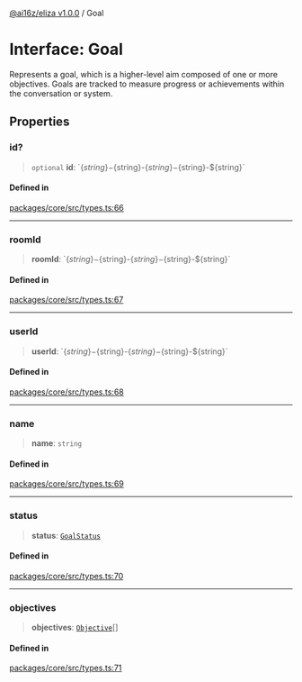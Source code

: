 [@ai16z/eliza v1.0.0](../index.md) / Goal

# Interface: Goal

Represents a goal, which is a higher-level aim composed of one or more objectives. Goals are tracked to measure progress or achievements within the conversation or system.

## Properties

### id?

> `optional` **id**: \`$\{string\}-$\{string\}-$\{string\}-$\{string\}-$\{string\}\`

#### Defined in

[packages/core/src/types.ts:66](https://github.com/ai16z/eliza/blob/main/packages/core/src/types.ts#L66)

---

### roomId

> **roomId**: \`$\{string\}-$\{string\}-$\{string\}-$\{string\}-$\{string\}\`

#### Defined in

[packages/core/src/types.ts:67](https://github.com/ai16z/eliza/blob/main/packages/core/src/types.ts#L67)

---

### userId

> **userId**: \`$\{string\}-$\{string\}-$\{string\}-$\{string\}-$\{string\}\`

#### Defined in

[packages/core/src/types.ts:68](https://github.com/ai16z/eliza/blob/main/packages/core/src/types.ts#L68)

---

### name

> **name**: `string`

#### Defined in

[packages/core/src/types.ts:69](https://github.com/ai16z/eliza/blob/main/packages/core/src/types.ts#L69)

---

### status

> **status**: [`GoalStatus`](../enumerations/GoalStatus.md)

#### Defined in

[packages/core/src/types.ts:70](https://github.com/ai16z/eliza/blob/main/packages/core/src/types.ts#L70)

---

### objectives

> **objectives**: [`Objective`](Objective.md)[]

#### Defined in

[packages/core/src/types.ts:71](https://github.com/ai16z/eliza/blob/main/packages/core/src/types.ts#L71)
